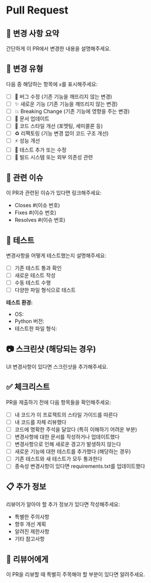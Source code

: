 # Pull Request

## 📝 변경 사항 요약

간단하게 이 PR에서 변경한 내용을 설명해주세요.

## 🎯 변경 유형

다음 중 해당하는 항목에 `x`를 표시해주세요:

- [ ] 🐛 버그 수정 (기존 기능을 깨뜨리지 않는 변경)
- [ ] ✨ 새로운 기능 (기존 기능을 깨뜨리지 않는 변경)
- [ ] 💥 Breaking Change (기존 기능에 영향을 주는 변경)
- [ ] 📖 문서 업데이트
- [ ] 🎨 코드 스타일 개선 (포맷팅, 세미콜론 등)
- [ ] ♻️ 리팩토링 (기능 변경 없이 코드 구조 개선)
- [ ] ⚡ 성능 개선
- [ ] 🧪 테스트 추가 또는 수정
- [ ] 🔧 빌드 시스템 또는 외부 의존성 관련

## 🔗 관련 이슈

이 PR과 관련된 이슈가 있다면 링크해주세요:
- Closes #(이슈 번호)
- Fixes #(이슈 번호)
- Resolves #(이슈 번호)

## 🧪 테스트

변경사항을 어떻게 테스트했는지 설명해주세요:

- [ ] 기존 테스트 통과 확인
- [ ] 새로운 테스트 작성
- [ ] 수동 테스트 수행
- [ ] 다양한 파일 형식으로 테스트

**테스트 환경:**
- OS: 
- Python 버전: 
- 테스트한 파일 형식: 

## 📷 스크린샷 (해당되는 경우)

UI 변경사항이 있다면 스크린샷을 추가해주세요.

## ✅ 체크리스트

PR을 제출하기 전에 다음 항목들을 확인해주세요:

- [ ] 내 코드가 이 프로젝트의 스타일 가이드를 따른다
- [ ] 내 코드를 자체 리뷰했다
- [ ] 코드에 명확한 주석을 달았다 (특히 이해하기 어려운 부분)
- [ ] 변경사항에 대한 문서를 작성하거나 업데이트했다
- [ ] 변경사항으로 인해 새로운 경고가 발생하지 않는다
- [ ] 새로운 기능에 대한 테스트를 추가했다 (해당하는 경우)
- [ ] 기존 테스트와 새 테스트가 모두 통과한다
- [ ] 종속성 변경사항이 있다면 requirements.txt를 업데이트했다

## 📋 추가 정보

리뷰어가 알아야 할 추가 정보가 있다면 작성해주세요:

- 특별한 주의사항
- 향후 개선 계획
- 알려진 제한사항
- 기타 참고사항

## 🙏 리뷰어에게

이 PR을 리뷰할 때 특별히 주목해야 할 부분이 있다면 알려주세요.